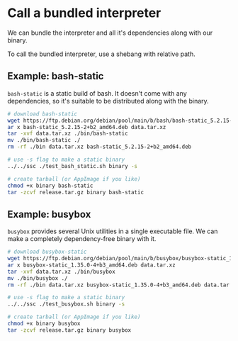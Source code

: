 # Call a bundled interpreter

We can bundle the interpreter and all it's dependencies along with our binary.

To call the bundled interpreter, use a shebang with relative path.

## Example: bash-static

`bash-static` is a static build of bash. It doesn't come with any dependencies, so it's suitable to be distributed along with the binary.

```bash
# download bash-static
wget https://ftp.debian.org/debian/pool/main/b/bash/bash-static_5.2.15-2+b2_amd64.deb
ar x bash-static_5.2.15-2+b2_amd64.deb data.tar.xz
tar -xvf data.tar.xz ./bin/bash-static
mv ./bin/bash-static ./
rm -rf ./bin data.tar.xz bash-static_5.2.15-2+b2_amd64.deb

# use -s flag to make a static binary
../../ssc ./test_bash_static.sh binary -s

# create tarball (or AppImage if you like)
chmod +x binary bash-static
tar -zcvf release.tar.gz binary bash-static
```

## Example: busybox

`busybox` provides several Unix utilities in a single executable file. We can make a completely dependency-free binary with it.

```bash
# download busybox-static
wget https://ftp.debian.org/debian/pool/main/b/busybox/busybox-static_1.35.0-4+b3_amd64.deb
ar x busybox-static_1.35.0-4+b3_amd64.deb data.tar.xz
tar -xvf data.tar.xz ./bin/busybox
mv ./bin/busybox ./
rm -rf ./bin data.tar.xz busybox-static_1.35.0-4+b3_amd64.deb data.tar.xz

# use -s flag to make a static binary
../../ssc ./test_busybox.sh binary -s

# create tarball (or AppImage if you like)
chmod +x binary busybox
tar -zcvf release.tar.gz binary busybox
```
